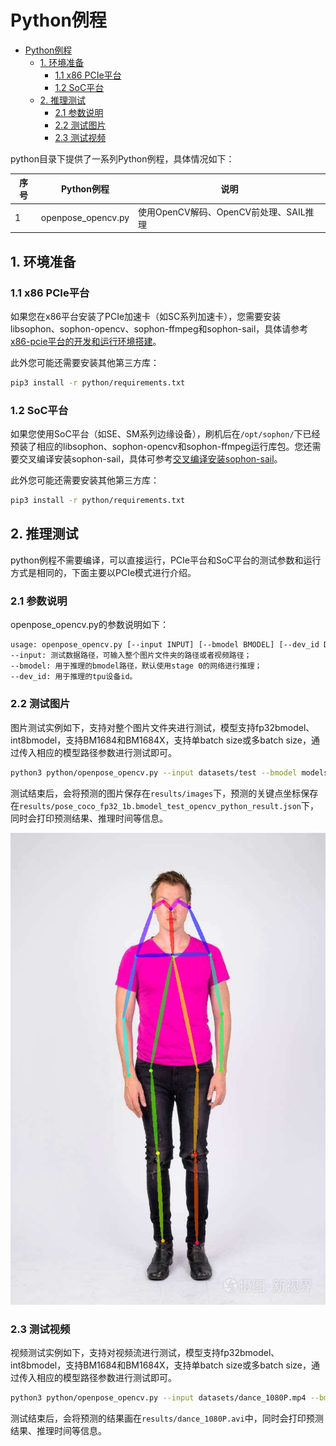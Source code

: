# Python例程
* [Python例程](#python例程)
    * [1. 环境准备](#1-环境准备)
        * [1.1 x86 PCIe平台](#11-x86-pcie平台)
        * [1.2 SoC平台](#12-soc平台)
    * [2. 推理测试](#2-推理测试)
        * [2.1 参数说明](#21-参数说明)
        * [2.2 测试图片](#22-测试图片)
        * [2.3 测试视频](#23-测试视频)

python目录下提供了一系列Python例程，具体情况如下：

| 序号   | Python例程      | 说明                                |
| ---- | ---------------- | -----------------------------------  |
| 1    | openpose_opencv.py | 使用OpenCV解码、OpenCV前处理、SAIL推理 |

## 1. 环境准备
### 1.1 x86 PCIe平台
如果您在x86平台安装了PCIe加速卡（如SC系列加速卡），您需要安装libsophon、sophon-opencv、sophon-ffmpeg和sophon-sail，具体请参考[x86-pcie平台的开发和运行环境搭建](../../docs/Environment_Install_Guide.md#2-x86-pcie平台的开发和运行环境搭建)。

此外您可能还需要安装其他第三方库：
```bash
pip3 install -r python/requirements.txt
```

### 1.2 SoC平台
如果您使用SoC平台（如SE、SM系列边缘设备），刷机后在`/opt/sophon/`下已经预装了相应的libsophon、sophon-opencv和sophon-ffmpeg运行库包。您还需要交叉编译安装sophon-sail，具体可参考[交叉编译安装sophon-sail](../../docs/Environment_Install_Guide.md#32-交叉编译安装sophon-sail)。

此外您可能还需要安装其他第三方库：
```bash
pip3 install -r python/requirements.txt
```

## 2. 推理测试
python例程不需要编译，可以直接运行，PCIe平台和SoC平台的测试参数和运行方式是相同的，下面主要以PCIe模式进行介绍。
### 2.1 参数说明
openpose_opencv.py的参数说明如下：
```bash
usage: openpose_opencv.py [--input INPUT] [--bmodel BMODEL] [--dev_id DEV_ID]
--input: 测试数据路径，可输入整个图片文件夹的路径或者视频路径；
--bmodel: 用于推理的bmodel路径，默认使用stage 0的网络进行推理；
--dev_id: 用于推理的tpu设备id。
```
### 2.2 测试图片
图片测试实例如下，支持对整个图片文件夹进行测试，模型支持fp32bmodel、int8bmodel，支持BM1684和BM1684X，支持单batch size或多batch size，通过传入相应的模型路径参数进行测试即可。
```bash
python3 python/openpose_opencv.py --input datasets/test --bmodel models/BM1684/pose_coco_fp32_1b.bmodel --dev_id 0
```
测试结束后，会将预测的图片保存在`results/images`下，预测的关键点坐标保存在`results/pose_coco_fp32_1b.bmodel_test_opencv_python_result.json`下，同时会打印预测结果、推理时间等信息。

![res](../pics/1_python_opencv.jpeg)

### 2.3 测试视频
视频测试实例如下，支持对视频流进行测试，模型支持fp32bmodel、int8bmodel，支持BM1684和BM1684X，支持单batch size或多batch size，通过传入相应的模型路径参数进行测试即可。
```bash
python3 python/openpose_opencv.py --input datasets/dance_1080P.mp4 --bmodel models/BM1684/pose_coco_fp32_1b.bmodel --dev_id 0
```
测试结束后，会将预测的结果画在`results/dance_1080P.avi`中，同时会打印预测结果、推理时间等信息。